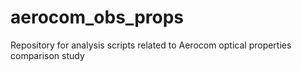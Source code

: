 # aerocom_obs_props
Repository for analysis scripts related to Aerocom optical properties comparison study
